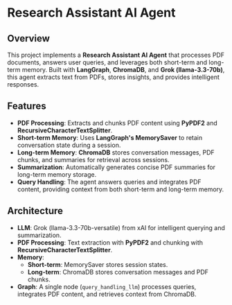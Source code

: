 # Research Assistant AI Agent

## Overview
This project implements a **Research Assistant AI Agent** that processes PDF documents, answers user queries, and leverages both short-term and long-term memory. Built with **LangGraph**, **ChromaDB**, and **Grok (llama-3.3-70b)**, this agent extracts text from PDFs, stores insights, and provides intelligent responses.

## Features
- **PDF Processing**: Extracts and chunks PDF content using **PyPDF2** and **RecursiveCharacterTextSplitter**.
- **Short-term Memory**: Uses **LangGraph's MemorySaver** to retain conversation state during a session.
- **Long-term Memory**: **ChromaDB** stores conversation messages, PDF chunks, and summaries for retrieval across sessions.
- **Summarization**: Automatically generates concise PDF summaries for long-term memory storage.
- **Query Handling**: The agent answers queries and integrates PDF content, providing context from both short-term and long-term memory.

## Architecture
- **LLM**: Grok (llama-3.3-70b-versatile) from xAI for intelligent querying and summarization.
- **PDF Processing**: Text extraction with **PyPDF2** and chunking with **RecursiveCharacterTextSplitter**.
- **Memory**:
  - **Short-term**: MemorySaver stores session states.
  - **Long-term**: ChromaDB stores conversation messages and PDF chunks.
- **Graph**: A single node (`query_handling_llm`) processes queries, integrates PDF content, and retrieves context from ChromaDB.
